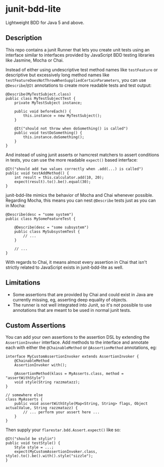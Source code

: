 # junit-bdd-lite
Lightweight BDD for Java 5 and above.

## Description

This repo contains a junit Runner that lets you create unit tests using an
interface similar to interfaces provided by JavaScript BDD testing libraries
like Jasmine, Mocha or Chai.

Instead of either using undescriptive test method names like `testFeature` or
descriptive but excessively long method names like `testFeatureDoesNotThrowWhenSuppliedCertainParameters`,
you can use `@Describe`/`@It` annotations to create more readable tests and
test output:

```
@Describe(MyTestSubject.class)
public class MyTestSubjectTest {
    private MyTestSubject instance;

    public void beforeEach() {
        this.instance = new MyTestSubject();
    }

    @It("should not throw when doSomething() is called")
    public void testDoSomething() {
        this.instance.doSomething();
    }
}
```

And instead of using junit asserts or hamcrest matchers to assert conditions in
tests, you can use the more readable `expect()` based interface:

```
@It("should add two values correctly when .add(...) is called")
public void testAddMethod() {
    int result = this.calculator.add(10, 20);
    expect(result).to().be().equal(30);
}
```

junit-bdd-lite mimics the behavior of Mocha and Chai whenever possible. Regarding
Mocha, this means you can nest `@Describe` tests just as you can in Mocha:

```
@Describe(desc = "some system")
public class MySomeFeatureTest {

    @Describe(desc = "some subsystem")
    public class MySubsystemTest {
        // ...
    }

    // ...
}
```

With regards to Chai, it means almost every assertion in Chai that isn't strictly related
to JavaScript exists in junit-bdd-lite as well.

## Limitations

- Some assertions that are provided by Chai and could exist in Java are currently missing,
  eg, asserting deep equality of objects.
- The runner is not well integrated into Junit, so it's not possible to use annotations
  that are meant to be used in normal junit tests.

## Custom Assertions

You can add your own assertions to the assertion DSL by extending the `AssertionInvoker`
interface. Add methods to the interface and annotate each with either the `@ChainableMethod`
or `@AssertionMethod` annotations, eg:

```
interface MyCustomAssertionInvoker extends AssertionInvoker {
    @ChainableMethod
    AssertionInvoker with();

    @AssertionMethod(klass = MyAsserts.class, method = "assertWithStyle")
    void style(String razzmatazz);
}

// somewhere else
class MyAsserts {
    public void assertWithStyle(Map<String, String> flags, Object actualValue, String razzmatazz) {
        // ... perform your assert here ...
    }
}
```

Then supply your `flarestar.bdd.Assert.expect()` like so:

```
@It("should be stylin")
public void testStyle() {
    Style style = ...;
    expect(MyCustomAssertionInvoker.class, style).to().be().with().style("sizzle");
}
```
